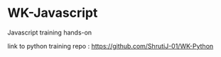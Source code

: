 # WK-Javascript
Javascript training hands-on 

link to python training repo :
https://github.com/ShrutiJ-01/WK-Python
